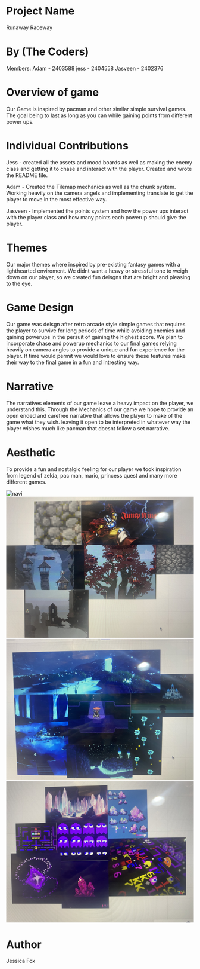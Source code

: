 # Project Name

Runaway Raceway

# By (The Coders)

Members:
Adam - 2403588
jess - 2404558
Jasveen - 2402376

# Overview of game

Our Game is inspired by pacman and other similar simple survival games. The goal being to last as long as you can while gaining points from different power ups.

# Individual Contributions

Jess - created all the assets and mood boards as well as making the enemy class and getting it to chase and interact with the player. Created and wrote the README file.

Adam - Created the Tilemap mechanics as well as the chunk system. Working heavily on the camera angels and implementing translate to get the player to move in the most effective way.

Jasveen - Implemented the points system and how the power ups interact with the player class and how many points each powerup should give the player.

# Themes

Our major themes where inspired by pre-existing fantasy games with a lighthearted enviroment. We didnt want a heavy or stressful tone to weigh down on our player, so we created fun deisgns that are bright and pleasing to the eye.

# Game Design

Our game was deisgn after retro arcade style simple games that requires the player to survive for long periods of time while avoiding enemies and gaining powerups in the persuit of gaining the highest score. We plan to incorporate chase and powerup mechanics to our final games relying heavily on camera angles to provide a unique and fun experience for the player. If time would permit we would love to ensure these features make their way to the final game in a fun and intresting way.

# Narrative

The narratives elements of our game leave a heavy impact on the player, we understand this. Through the Mechanics of our game we hope to provide an open ended and carefree narrative that allows the player to make of the game what they wish. leaving it open to be interpreted in whatever way the player wishes much like pacman that doesnt follow a set narrative.

# Aesthetic

To provide a fun and nostalgic feeling for our player we took inspiration from legend of zelda, pac man, mario, princess quest and many more different games.

![navi](navi.jpeg)
![jumpking](Jumpking.jpeg)
![waterfall](waterfall.jpeg)
![pacman](pacman.jpeg)

# Author

Jessica Fox
